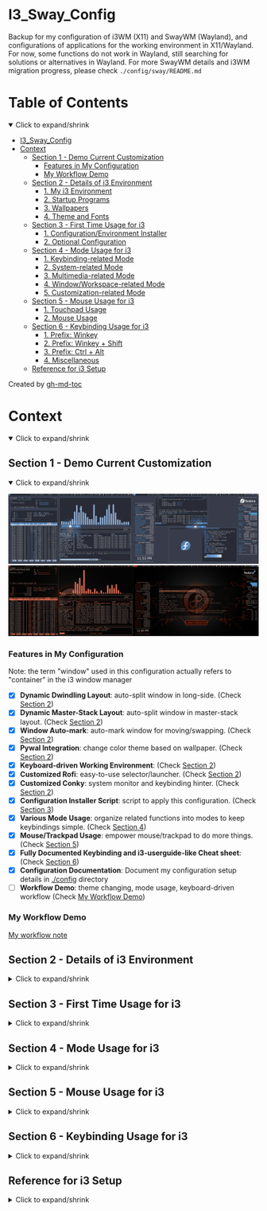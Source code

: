 # I3_Sway_Config
Backup for my configuration of i3WM (X11) and SwayWM (Wayland),
and configurations of applications for the working environment in X11/Wayland.
For now, some functions do not work in Wayland, still searching for solutions or alternatives in Wayland.
For more SwayWM details and i3WM migration progress, please check `./config/sway/README.md`

# Table of Contents
<details open>
<summary>Click to expand/shrink</summary>

* [I3_Sway_Config](#i3_sway_config)
* [Context](#context)
   * [Section 1 - Demo Current Customization](#section-1---demo-current-customization)
      * [Features in My Configuration](#features-in-my-configuration)
      * [My Workflow Demo](#my-workflow-demo)
   * [Section 2 - Details of i3 Environment](#section-2---details-of-i3-environment)
      * [1. My i3 Environment](#1-my-i3-environment)
      * [2. Startup Programs](#2-startup-programs)
      * [3. Wallpapers](#3-wallpapers)
      * [4. Theme and Fonts](#4-theme-and-fonts)
   * [Section 3 - First Time Usage for i3](#section-3---first-time-usage-for-i3)
      * [1. Configuration/Environment Installer](#1-configurationenvironment-installer)
      * [2. Optional Configuration](#2-optional-configuration)
   * [Section 4 - Mode Usage for i3](#section-4---mode-usage-for-i3)
      * [1. Keybinding-related Mode](#1-keybinding-related-mode)
      * [2. System-related Mode](#2-system-related-mode)
      * [3. Multimedia-related Mode](#3-multimedia-related-mode)
      * [4. Window/Workspace-related Mode](#4-windowworkspace-related-mode)
      * [5. Customization-related Mode](#5-customization-related-mode)
   * [Section 5 - Mouse Usage for i3](#section-5---mouse-usage-for-i3)
      * [1. Touchpad Usage](#1-touchpad-usage)
      * [2. Mouse Usage](#2-mouse-usage)
   * [Section 6 - Keybinding Usage for i3](#section-6---keybinding-usage-for-i3)
      * [1. Prefix: Winkey](#1-prefix-winkey)
      * [2. Prefix: Winkey + Shift](#2-prefix-winkey--shift)
      * [3. Prefix: Ctrl + Alt](#3-prefix-ctrl--alt)
      * [4. Miscellaneous](#4-miscellaneous)
   * [Reference for i3 Setup](#reference-for-i3-setup)

Created by [gh-md-toc](https://github.com/ekalinin/github-markdown-toc)

</details>

# Context
<details open>
<summary>Click to expand/shrink</summary>

## Section 1 - Demo Current Customization
<details open>
<summary>Click to expand/shrink</summary>

![alt text](./demo/MY_I3WM_WAL_DEMO_03.png "Title")
![alt text](./demo/MY_I3WM_WAL_DEMO_05.png "Title")

### Features in My Configuration
Note: the term "window" used in this configuration actually refers to "container" in the i3 window manager

- [x] __Dynamic Dwindling Layout__: auto-split window in long-side. (Check [Section 2](#section-2---details-of-i3-environment))
- [x] __Dynamic Master-Stack Layout__: auto-split window in master-stack layout. (Check [Section 2](#section-2---details-of-i3-environment))
- [x] __Window Auto-mark__: auto-mark window for moving/swapping. (Check [Section 2](#section-2---details-of-i3-environment))
- [x] __Pywal Integration__: change color theme based on wallpaper. (Check [Section 2](#section-2---details-of-i3-environment))
- [x] __Keyboard-driven Working Environment__: (Check [Section 2](#section-2---details-of-i3-environment))
- [x] __Customized Rofi__: easy-to-use selector/launcher. (Check [Section 2](#section-2---details-of-i3-environment))
- [x] __Customized Conky__: system monitor and keybinding hinter. (Check [Section 2](#section-2---details-of-i3-environment))
- [x] __Configuration Installer Script__: script to apply this configuration. (Check [Section 3](#section-3---first-time-usage-for-i3))
- [x] __Various Mode Usage__: organize related functions into modes to keep keybindings simple. (Check [Section 4](#section-4---mode-usage-for-i3))
- [x] __Mouse/Trackpad Usage__: empower mouse/trackpad to do more things. (Check [Section 5](#section-5---mouse-usage-for-i3))
- [x] __Fully Documented Keybinding and i3-userguide-like Cheat sheet__: (Check [Section 6](#section-6---keybinding-sheet-for-i3))
- [x] __Configuration Documentation__: Document my configuration setup details in [./config](./config) directory
- [ ] __Workflow Demo__: theme changing, mode usage, keyboard-driven workflow (Check [My Workflow Demo](#my-workflow-demo))

</details>

### My Workflow Demo
[My workflow note](https://github.com/JordanWu1997/Knowlodge_Base/blob/main/workflow/My_Frequently_Used_Program_Shortcuts.md)

## Section 2 - Details of i3 Environment
<details>
<summary>Click to expand/shrink</summary>

### 1. My i3 Environment
<details open>
<summary>Click to expand/shrink</summary>

- Display Manager: [GNOME display manager (GDM)](https://gitlab.gnome.org/GNOME/gdm)
- i3 Window Manager: [i3](https://github.com/Airblader/i3) `4.22`
- Status Bar: [i3bar](https://i3wm.org/docs/userguide.html#_configuring_i3bar) `4.20.1` + [bumblebee-status](https://github.com/tobi-wan-kenobi/bumblebee-status) `2.0.5`
- Terminal: [kitty](https://github.com/kovidgoyal/kitty) `0.26.5`
- Shell: [fish](https://github.com/fish-shell/fish-shell) `3.5.1` + [oh-my-fish](https://github.com/oh-my-fish/oh-my-fish) `7` + [starship](https://starship.rs/) `1.2.1`
- Terminal Multiplexer: [tmux](https://github.com/tmux/tmux) `3.3a` + [my configuration](https://github.com/JordanWu1997/Vim_Tmux_Config)
- Text Editor: [neovim](https://github.com/neovim/neovim) `0.8.2` + [my configuration](https://github.com/JordanWu1997/Vim_Tmux_Config)
- Application Launcher: [rofi](https://github.com/davatorium/rofi) `1.7.5`
- Theme Configurer: [pywal](https://github.com/dylanaraps/pywal) `3.3.1`
- GTK Theme Changer: [lxappearance](https://github.com/lxde/lxappearance)
- Qt/KDE Theme Change: [Kvantum](https://github.com/tsujan/Kvantum)
- X Compositor: [picom](https://github.com/jonaburg/picom) `vgit-a8445`
- Notification Daemon: [dunst](https://github.com/dunst-project/dunst) `1.9.0`
- GUI File Manager: [Nautilus](https://gitlab.gnome.org/GNOME/nautilus)
- TUI File Manager: [ranger](https://github.com/ranger/ranger) `1.9.3`
- Web Browser: [Brave browser](https://brave.com/) + [vimium](https://vimium.github.io/)
- PDF viewer: [zathura](https://github.com/pwmt/zathura) + [zathura-pywal](https://github.com/GideonWolfe/Zathura-Pywal)

</details>

### 2. Startup Programs
<details open>
<summary>Click to expand/shrink</summary>

- [xrandr](https://www.x.org/wiki/Projects/XRandR/): multi-monitor window arrangement
- [pywal](https://github.com/dylanaraps/pywal): color theme autotune by wal
- [feh](https://github.com/derf/feh): image viewer, wallpaper changer
- [conky](https://github.com/brndnmtthws/conky): system monitor for X window
- [polkit-gnome](https://fedora.pkgs.org/33/fedora-x86_64/polkit-gnome-0.106-0.7.20170423gita0763a2.fc33.x86_64.rpm.html): GUI software authentication support
- [NetworkManger](https://fedoraproject.org/wiki/Tools/NetworkManager): network manager
- [blueman](https://fedoraproject.org/wiki/Features/Blueman): bluetooth manager
- [imwheel](http://imwheel.sourceforge.net/): mouse speed manager
- [ibus-chewing](https://github.com/definite/ibus-chewing): input method for chewing
- [xss-lock](https://bitbucket.org/raymonad/xss-lock/src/master/): X session lock
- [parcellite](https://github.com/rickyrockrat/parcellite): clipboard applet
- [flashfocus](https://github.com/fennerm/flashfocus): flash when changing focus
- [dunst](https://github.com/dunst-project/dunst): notification daemon
- [kdeconnectd](https://community.kde.org/KDEConnect): mobile phone connector
- [bumblebee-status](https://github.com/tobi-wan-kenobi/bumblebee-status): i3 status bar information support
- [rjekker/i3-battery-popup](https://github.com/rjekker/i3-battery-popup): battery warning for laptop
- [lincheney/i3_automark.py](https://github.com/lincheney/i3-automark/blob/master/i3-automark.py): auto-mark i3 window (with preset mark)
    - [i3_automark_daemon.py](./config/i3/script/i3_automark_daemon.py): my modification of `i3_automark.py`
- [nwg-piotr/autotiling.py](https://github.com/nwg-piotr/autotiling): auto-tile i3 window (dwindling, master-stack layout)
- [jonaburg/picom](https://github.com/jonaburg/picom): X compositor for blur, transparency, animation support
- [Airblader/unclutter-xfixes](https://github.com/Airblader/unclutter-xfixes): auto-hide mouse cursor

</details>

### 3. Wallpapers
<details open>
<summary>Click to expand/shrink</summary>

- Fedora 33/34 Built-in Logo: [Logos](https://en.wikipedia.org/wiki/Fedora_(operating_system))
- Default Wallpapers: [Arc Dark Fedora Wallpaper](https://www.reddit.com/r/Fedora/comments/8zji6j/by_request_clean_and_simple_arc_dark_fedora/)
- Default Lock Screen Wallpaper: [Thinkpad Trackpoint Wallpaper](https://www.wallpaperflare.com/thinkpad-lenovo-full-frame-close-up-no-people-pattern-indoors-wallpaper-hivip)
- [Optional] More Wallpapers from dt: [Wallpapers](https://gitlab.com/dwt1/wallpapers)

</details>

### 4. Theme and Fonts
<details open>
<summary>Click to expand/shrink</summary>

- Theme: [Arc-Dark-solid](https://github.com/horst3180/arc-theme)
- Icon: [Papirus dark](https://www.gnome-look.org/p/1166289/)
- GUI Font: [SAN regular](https://fonts.google.com/specimen/Open+Sans)
- TUI Font: [DroidSansMono Nerd Font Bold](https://github.com/ryanoasis/nerd-fonts/blob/master/patched-fonts/DroidSansMono/complete/Droid%20Sans%20Mono%20Nerd%20Font%20Complete%20Mono.otf)

</details>
</details>

## Section 3 - First Time Usage for i3
<details>
<summary>Click to expand/shrink</summary>

### 1. Configuration/Environment Installer
<details open>
<summary>Click to expand/shrink</summary>

- Run the installer in this git repository `./install.sh`
- Includes
    - __1. Add Environment Variables__
        - Add `I3_SCRIPT` to `$PATH` to dotfile
        - Add `I3_SCRIPT` to dotfile
        - Add `WALLPAPERI3` to dotfile
        - Note: dotfile here corresponds to `$SHELL`, (e.g. `bash`/`zsh` -> `.bashrc`/`.zshrc`, others -> `.profile`)
    - __2. Backup Old Configuration and Link/Copy New Configuration__
        - Backup old configuration file `$HOME/.config/*` to `$HOME/.config_backup` directory
        - Link/Copy configuration in git repository `./config/*` to `$HOME/.config` directory
    - __3. Install Programs for Work Environment__
        - You can install them all or go through every packed installation one by one
</details>

### 2. Optional Configuration
<details open>
<summary>Click to expand/shrink</summary>

- Optional configuration that you can try
- Includes
    - __1. Terminal Emulator Pywal Color Support__
        - __NO NEED__ for kitty terminal emulator if using my configuration `./config/kitty/kitty.conf`
        - Add the following lines to shell (e.g. bash/zsh/fish) dotfile (e.g. `~/.bashrc`/`~/.zshrc`/`~/.config/fish/config`) for pywal color support

            ```
            [ -f {$HOME}/.cache/wal/sequences ] && /usr/bin/cat {$HOME}/.cache/wal/sequences
            ```

    - __2. Preset Workspace Name Renaming__
        - My preset workspace naming style is a combination of a capital letter (A\~D) and a one-digit number (1\~9+0), which has 40 workspaces in total
        - Workspace name is preset in my configuration `./config/i3/config.d/i3_workspace_name.config`, you can modify it using the following syntax (the prefix number will be stripped in i3bar workspace)
            - From

                ```
                set $ws1 "1:A1" # Change 1:A1 to 1:NEW_NAME_1
                set $ws2 "2:A2" # Change 2:A2 to 2:NEW_NAME_2
                ...
                ```

            - To

                ```
                set $ws1 "1:NEW_NAME_1" # Now workspace 1 is renamed to 1:NEW_NAME_1
                set $ws2 "2:NEW_NAME_2" # Now workspace 2 is renamed to 2:NEW_NAME_2
                ...
                ```

        - After finishing renaming process, run `./config/i3/script/i3_genereate_workspace_name_list.sh`
            - This is to generate a workspace name list for rofi selector for further workspace manipulation

</details>
</details>

## Section 4 - Mode Usage for i3
<details>
<summary>Click to expand/shrink</summary>

- i3 has a built-in mode function that overwrites current keybinding with preset mode keybinding
    - Like different key mappings in vim insert/normal/visual mode
- When i3 mode is on, mode keybinding instruction shows on the i3 status bar
    - Here I use an additional i3 bar to provide more space for text
- Shared keybindings of mode in my configuration
    - Press `[Esc]` or `[Ctrl]` + `[[]` (vim-style escape) to exit mode
    - Press `[Enter]` to go to the last level of mode and exit mode if it is already the last one
- This part configuration can be found in
    - `./config/i3/config.d/i3_mode.config`
    - `./config/i3/config.d/i3_custom.config`
    - `./config/i3/config.d/i3_bar.config`
    - `./config/i3/config.d/i3_gap.config`

### 1. Keybinding-related Mode
<details open>
<summary>Click to expand/shrink</summary>

- __Insert Mode (`[Ctrl]` + `[Alt]` + `[i]` or `[Winkey]` + `[Ctrl]` + `[i]`)__
    - Disable i3 keybindings. Press `[Ctrl]`+`[[]` to get i3 keybindings back
- __Vim Keybinding Mode (`[Winkey]` + `[Ctrl]` + `[[]`)__
    - Enable Vim keybindings for navigation, e.g. h/j/k/l. Press `[Ctrl]` + `[[]` to exit mode
- __Mouse Mode (`[Ctrl]` + `[Alt]` + `[m]`)__
    - Mouse emulator using the keyboard, e.g. move, left/right click, cursor auto-hide
        - __Cursor Mode (`[c]`)__
            - Cursor auto-hiding (unclutter)

</details>

### 2. System-related Mode
<details open>
<summary>Click to expand/shrink</summary>

- __System Option Mode (`[Ctrl]` + `[Alt]` + `[s]`)__
    - System command, e.g. exit, power off, reboot, lock, hibernate
        - __Device Mode (`[d]`)__
            - Turn on/off RF device, connect/disconnect Bluetooth device
        - __Terminal Mode (`[t]`)__
            - Gnome-terminal, kitty, alacrity and other terminals
- __Toolkit Mode (`[Ctrl]` + `[Alt]` + `[t]`)__
    - Tool script, e.g. pick up color, take screenshot and do OCR
        - __Caffeine Mode (`[c]`)__
            - Enable/Disable caffeine (disable/enable X screen saver)
        - __Keyboard Mode (`[k]`)__
            - Map keys for non-HHKB, HHKB, TEX Shinobi keyboards, tune repeat key speed
        - __KDE Connect Mode (`[Shift]` + `[k]`)__
            - KDE Connect pointer daemon
- __Display Mode (`[Winkey]` + `[Shift]` + `[x]`)__
    - Deal with multiple monitor configurations, e.g. joint monitor, mirror monitor
- __Backlight Mode (`[Ctrl]` + `[Alt]` + `[x]`)__
    - Modify monitor backlight level, blue light filter
        - __Redshift Mode (`[z]`)__
            - Screen color temperature tuner, blue light filter
- __Dunst Mode (`[Ctrl]` + `[Alt]` + `[n]`)__
    - Dunst actions, including pausing or resuming Dunst
- __Open URL Mode (`[Ctrl]` + `[Alt]` + `[o]`)__
    - Open URL in web browser

</details>

### 3. Multimedia-related Mode
<details open>
<summary>Click to expand/shrink</summary>

- __Player Mode (`[Ctrl]` + `[Alt]` + `[p]`)__
    - Player control (e.g. previous, pause-play, next, fast-forward, rewind, stop) for spt (spotify TUI front-end), MPV, VLC, and all MPRIS players
        - __Spotifyd Mode (`[s]`)__
            - Spotifyd control (e.g. enable, disable, reload) for spotifyd
        - __MPV Mode (`[m]`)__
            - MPV function (e.g. playlist)
- __Volume Mode (`[Ctrl]` + `[Alt]` + `[v]`)__
    - Volume control with pulsemixer (e.g. volume up/down, mute)

</details>

### 4. Window/Workspace-related Mode
<details open>
<summary>Click to expand/shrink</summary>

- __Resize Mode (`[Ctrl]` + `[Alt]` + `[r]`)__
    - Resize focused window
- __Title Bar Mode (`[Winkey]` + `[Shift]` + `[t]`)__
    - Modify i3 title bar, e.g. hide/show title bar, font size
- __Mark Mode (`[Winkey]` + `[Shift]` + `[m]`)__
    - Mark/Unmark window, go/swap to/with marked window
        - __Automark Mode (`[a]`)__
            - Enable/Disable automark daemon
- __Window Layout Mode (`[Winkey]` + `[Shift]` + `[w]`)__
    - Change i3 window layout, e.g. tiling, tabbed, stacking mode, auto-tiling function
        - __Auto-tiling Mode (`[a]`)__
            - Set dynamic layout in i3, e.g. dwindling layout, master-stack layout
- __Workspace Mode (`[Winkey]` + `[Shift]` + `[p]`)__
    - Manipulate i3 workspace, e.g. kill, goto, moveto, swap, save, restore
        - __Save Workspace Mode (`[s]`)__
            - Save workspace layout
        - __Restore Workspace Mode (`[r]`)__
            - Restore workspace layout

</details>

### 5. Customization-related Mode
<details open>
<summary>Click to expand/shrink</summary>

- __Gap Mode (`[Ctrl]` + `[Alt]` + `[g]`)__
    - Modify i3 gaps, e.g. inner gaps, outer gaps
- __Bar Mode (`[Winkey]` + `[Shift]` + `[b]`)__
    - Show/hide i3bar, reload i3bar, set default bar options (e.g. mode, position, font size)
- __Customization Mode (`[Winkey]` + `[Shift]` + `[c]`)__
    - Customize i3wm, e.g. wallpaper, theme, X compositor
        - __Border Mode (`[b]`)__
            - Window border width, color scheme, and edge border option
        - __Conky Mode (`[c]`)__
            - System monitor, i3 keybinding sheet, color palette, position
        - __Dunst Mode (`[d]`)__
            - Dunst position, offset, alignment, font size, icon position
        - __Picom Mode (`[p]`)__
            - Blur, transparency support
        - __Flashfocus Mode (`[f]`)__
            - Flash window with additional filter provided by picom (overlay picom settings)
        - __Theme Mode (`[t]`)__
            - Auto-theme with pywal or theme template
        - __Wallpaper Mode (`[w]`)__
            - Select wallpaper, set default wallpaper
        - __Variety Mode (`[v]`)__
            - Variety wallpaper selector, set default wallpaper
        - __Reload Mode (`[r]`)__
            - Reload configuration (e.g. conky) after auto-theming

</details>
</details>

## Section 5 - Mouse Usage for i3
<details>
<summary>Click to expand/shrink</summary>

- Although the keyboard-driven workflow is favored in i3, there is no harm in keeping mouse function
- This part of the configuration can be found in
    - `./config/i3/config.d/i3_bindkey.config`
    - `./config/i3/config.d/i3_mode.config`

### 1. Touchpad Usage
<details open>
<summary>Click to expand/shrink</summary>

- __2-finger Gesture__

| Gesture                     | Action          | Note                         |
| :-------------------------: | :-------------: | :--------------------------: |
| __Tap__                     | Right key click |                              |
| __Swipe Up__                | Scroll down     | Natural scrolling is enabled |
| __Swipe Down__              | Scroll up       | Natural scrolling is enabled |
| __Swipe Up On Border__      | Hide title bar  | Natural scrolling is enabled |
| __Swipe Down On Title Bar__ | Show title bar  | Natural scrolling is enabled |
| __Pinch In__                | Zoom in         | `[Ctrl]` + `[=]`             |
| __Pinch Out__               | Zoom out        | `[Ctrl]` + `[-]`             |

- __3-finger Gesture__

| Gesture                 | Action                                                 | Note                                                          |
| :---------------------: | :----------------------------------------------------: | :-----------------------------------------------------------: |
| __Tap__                 | Middle key click                                       |                                                               |
| __Hold On__             | Toggle sticky window (floating window stays on screen) | `[Winkey]` + `[Shift]` + `[s]`                                |
| __Swipe Up__            | Toggle window full-screen mode                         | `[Winkey]` + `[f]`                                            |
| __Swipe Down__          | Toggle floating mode                                   | `[Winkey]` + `[Shift]` + `[Space]`                            |
| __Swipe Left__          | Focus and cursor go to previous marked window          | `[Winkey]` + `[i]`, requires i3-automark with my modification |
| __Swipe Right__         | Focus and cursor go to next marked window              | `[Winkey]` + `[n]`, requires i3-automark with my modification |
| __Swipe Left-Up/Down__  | Switch to previous tab                                 | `[Ctrl]` + `[Shift]` + `[Tab]`                                |
| __Swipe Right-Up/Down__ | Switch to next tab                                     | `[Ctrl]` + `[Tab]`                                            |

- __4-finger Gesture__

| Gesture                 | Action                                                       | Note                               |
| :------------:          | :----------------------------------------------------------: | :--------------------------------: |
| __Hold On__             | Toggle i3bar visibility                                      | Requires `libinput` >= 1.19        |
| __Swipe Up__            | Bring scratchpad (background workspace) window to foreground | `[Winkey]` + `[=]`                 |
| __Swipe Down__          | Send window to scratchpad (background workspace)             | `[Winkey]` + `[-]`                 |
| __Swipe Left__          | Go to previous workspace (create one if it is not existing)  | `[Winkey]` + `[Shift]` + `[Grave]` |
| __Swipe Right__         | Go to next workspace  (create one if it is not existing)     | `[Winkey]` + `[Grave]`             |
| __Swipe Left-Up/Down__  | Go to previous workspace (existing ones only)                | `[Winkey]` + `[Shift]` + `[Tab]`   |
| __Swipe Right-Up/Down__ | Go to next workspace (existing ones only)                    | `[Winkey]` + `[Tab]`               |

</details>

### 2. Mouse Usage
<details open>
<summary>Click to expand/shrink</summary>

- __Left Button (`Button1`)__

| Left Button (`Button1`) +         | Action               | Note |
| :-------------------------------: | :------------------: | :--: |
| __Drag Title Bar__                | Move window          |      |

- __Middle Button (`Button2`)__

| Middle Button (`Button2`) +   | Action              | Note |
| :---------------------------: | :-----------------: | :--: |
| __Click Title Bar__           | Kill current window |      |
| __`[Winkey]` + Click Window__ | Kill current window |      |

- __Right Button (`[Button3]`)__

| Right Button (`Button3`) +    | Action               | Note                                          |
| :---------------------------: | :------------------: | :-------------------------------------------: |
| __Drag Window Border__        | Resize window        |                                               |
| __Click Title Bar__           | Toggle floating mode | this overwrites i3 default button3 keybinding |
| __`[Winkey]` + Click Window__ | Toggle floating mode |                                               |

- __Scroll Wheel Up/Down (`[Button4]`/`[Button5]`)__

| Mouse Wheel                  | Action         | Note |
| :--------------------------: | :------------: | :--: |
| __Scroll Up On Border__      | Show title bar |      |
| __Scroll Down On Title Bar__ | Hide title bar |      |

- Thumb Button Up/Down (`[Button8]`/`[Button9]`)

| Thumb Button                    | Action                     | Note      |
| :-----------------------------: | :------------------------: | :-------: |
| __`[Ctrl]`+ Thumb Button Up__   | Enable cursor auto-hiding  | unclutter |
| __`[Ctrl]`+ Thumb Button Down__ | Disable cursor auto-hiding | unclutter |

</details>
</details>

## Section 6 - Keybinding Usage for i3
<details>
<summary>Click to expand/shrink</summary>

- Cheat sheet format, and color theme here are the same as the i3 user guide
- It is __HIGHLY RECOMMENDED__ to map `caplocks` to `ctrl` for your little finger (default in this configuration)
    - `caplocks` can be mapped to `ctrl` with the following command in the shell

        ```bash
        setxkbmap -option "ctrl:nocaps"
        ```

    - The remapping command will be automatically activated as you enter i3
        - Check `./config/i3/config.d/i3_startup.config`
- All following keybindings can be configured in
    - `./config/i3/config.d/i3_bindkey.config`
    - `./config/i3/config.d/i3_workspace.config`
    - `./config/i3/config.d/i3_custom.config`
    - `./config/i3/config.d/i3_gap.config`
    - `./config/i3/config.d/i3_mode.config`
    - `./config/i3/config.d/i3_bar.config`

### 1. Prefix: Winkey
<details open>
<summary>Click to expand/shrink</summary>

![alt text](./demo/Shortcut_Sheet/i3_shortcut_win.png "Title")
- __Go to workspace (`[Winkey]`+[`1`~`9`, `0`])__

</details>

### 2. Prefix: Winkey + Shift
<details open>
<summary>Click to expand/shrink</summary>

![alt text](./demo/Shortcut_Sheet/i3_shortcut_win_shift.png "Title")
- __Send window to workspace (`[Winkey]`+`[Shift]`+[`1`~`9`, `0`])__

</details>

### 3. Prefix: Ctrl + Alt
<details open>
<summary>Click to expand/shrink</summary>

![alt text](./demo/Shortcut_Sheet/i3_shortcut_ctrl_alt.png "Title")
- __Program shortcut (`[Ctrl]`+`[Alt]`+[`1`~`9`,`0`,`-`,`=`])__
    - `1`: [Neovim (text editor)](https://neovim.io/)
    - `2`: [Ranger (file manager)](https://github.com/ranger/ranger)
    - `3`: [Pulsemixer (audio manager)](https://pypi.org/project/pulsemixer/)
    - `4`: [Htop (system monitor)](https://htop.dev/)
    - `5`: [Nmtui (network manager)](https://developer.gnome.org/NetworkManager/stable/nmtui.html)
    - `6`: [Cava (audio visualizer)](https://github.com/karlstav/cava)
    - `7`: [Spt (spotify-tui)](https://github.com/Rigellute/spotify-tui)
    - `8`: [Zathura (document viewer)](https://github.com/pwmt/zathura)
    - `9`: [Blueman (bluetooth manager)](https://github.com/blueman-project/blueman)
    - `0`: [Nautilus (GUI file manager)](https://wiki.gnome.org/action/show/Apps/Files?action=show&redirect=Apps%2FNautilus)
    - `-`: [Brave browser (web browser)](https://brave.com/)
    - `=`: [Firefox (web browser)](https://www.mozilla.org/en-US/firefox/)
- __Program in floating mode shortcut (`[Ctrl]`+`[Alt]`+`[Shift]`+[`1`~`7`])__
    - Note that you will need a kitty terminal for floating windows

</details>

### 4. Miscellaneous
Keybindings that are not list in [Prefix: Winkey](#1-prefix-winkey), [Prefix: Winkey + Shift](#2-prefix-winkey--shift), or [Prefix: Ctrl + Alt](#3-prefix-ctrl--alt)

<details open>
<summary>Click to expand/shrink</summary>

#### Workspace
- __Go to Workspace (Absolutely)__
    - `[Winkey]` + `[Number(#)]`: Go to workspace number # (A#) in monitor 1 (eDP1)
    - `[Winkey]` + `[Function(F#)]`: Go to workspace number 10+# (B#) in monitor 2 (HDMI1)
    - `[Ctrl]` + `[Function(F#)]`: Go to workspace number 20+# (C#) in monitor 3 (VIRTUAL1)
    - `[Alt]` + `[Function(F#)]`: Go to workspace number 30+# (D#) in monitor 4 (VIRTUAL2)
    - `[Winkey]` + `[Esc]`: Go to selected workspace (interactively)
- __Go to Workspace (Relatively)__
    - `[Winkey]` + (`[Shift]`) + `[Tab]`: Go to (prev)/next existing workspace
    - `[Winkey]` + (`[Shift]`) + `[Grave]`: Go to (prev)/next workspace (create one if it does not exist)
    - `[Winkey]` + `[Alt]` + (`[Shift]`) + `[Tab]`: Go to (prev)/next free workspace (create one if it does not exist)
    - `[Winkey]` + `[Ctrl]` + `[Tab]`: Go to the last visited workspace back and forth
    - `[Ctrl]` + `[Alt]` + `[Left/Right]`: Gnome-like workspace operation. Move to (prev)/next existing workspace (create one if it does not exist)
- __Swap Workspace (Relatively)__
    - `[Winkey]` + (`[Shift]`) + `[Ctrl]` + `[Grave]`: Swap current workspace with (prev)/next workspace (create one if it does not exist)
    - `[Winkey]` + `[Ctrl]` + `[Esc]`: Swap workspace with selected workspace (interactively)

#### Window
- __Kill Windows__
    - `[Winkey]` + `[Shift]` + `[Esc]`: Kill all windows on current workspace
- __List Windows__
    - `[Alt]` + (`[Shift]`) + `[Tab]`: List all windows on all workspaces i.e. windows-like keybinding
    - `[Alt]` + (`[Shift]`) + `[q]`: List all windows on all workspaces with thumbnails i.e. my customized GNOME-like keybinding
- __Send Window to Workspace (Absolutely)__
    - `[Winkey]` + `[Shift]` + `[Number(#)]`: Send window to workspace number # (A#) in monitor 1 (eDP1), Note: max # is 10
    - `[Winkey]` + `[Shift]` + `[Function(F#)]`: Send window to workspace number 10+# (B#) in monitor 2 (HDMI1), Note: max # is 10
    - `[Ctrl]` + `[Shift]` + `[Function(F#)]`: Send window to workspace number 20+# (C#) in monitor 3 (VIRTUAL1), Note: max # is 10
    - `[Alt]` + `[Shift]` + `[Function(F#)]`: Send window to workspace number 30+# (D#) in monitor 4 (VIRTUAL2), Note: max # is 10
    - `[Alt]` + (`[Shift]`) + `[Esc]`: Send window (but not focus) to the selected workspace (interactively)
- __Send Window to Workspace (Relatively)__
    - `[Alt]` + (`[Shift]`) + `[Grave]`: Send window to (prev)/next existing workspace
    - `[Winkey]` + `[Alt]` + (`[Shift]`) + `[Grave]`: Send window to (prev)/next free workspace
    - `[Ctrl]` + `[Alt]` + `[Shift]` + `[Left/Right]`: Gnome-like workspace operation. Send window to prev/next workspace (create one if it does not exist)
- __Manipulate Scratchpad__
    - `[Ctrl]` + `[Alt]` + `[z]`: List all windows in scratchpad or send current focused window to scratchpad if there are no windows in scratchpad
    - `[Winkey]` + `[-/z]`: Send focused window to scratchpad (background workspace)
    - `[Winkey]` + `[Shift]` + `[-/z]`: Send all floating windows to scratchpad (background workspace)
    - `[Winkey]` + `[=/g]`: Bring the window in scratchpad to the foreground one by one
    - `[Winkey]` + `[Shift]` + `[=/g]`: Bring all windows in scratchpad to foreground

#### Gap
- __Change Gap Size__
    - `[Ctrl]` + `[Alt]` + `[Shift]` + `[h/l]`: Decrease/Increase horizontal outer gap size
    - `[Ctrl]` + `[Alt]` + `[Shift]` + `[j/k]`: Decrease/Increase vertical outer gap size
    - `[Ctrl]` + `[Alt]` + `[Shift]` + `[-/=]`: Decrease/Increase inner gap size
    - `[Ctrl]` + `[Alt]` + `[Shift]` + `[u]`: Disable all inner and outer gaps
    - `[Ctrl]` + `[Alt]` + `[Shift]` + `[i]`: Restore to default inner gap size
    - `[Ctrl]` + `[Alt]` + `[Shift]` + `[o]`: Restore to default outer gap size

#### Screenshot
- __Screenshot__
    - `[PrtSc]`: Flameshot (screenshot tool)
    - `[Winkey]` + `[PrtSc]`: Gnome-screenshot for the current window
    - `[Winkey]` + `[Shift]` + `[PrtSc]`: Gnome-screenshot interactive mode

</details>
</details>

## Reference for i3 Setup
<details>
<summary>Click to expand/shrink</summary>

- https://i3wm.org/docs/userguide.html
- https://www.reddit.com/r/unixporn/
- https://www.reddit.com/r/i3wm/
- https://www.reddit.com/r/Fedora/
- https://wiki.archlinux.org/title/I3
- https://github.com/Airblader/i3 (i3-gap has been merged to i3 since ver 4.22)
- https://github.com/levinit/i3wm-config (written in Chinese)
- https://www.itread01.com/p/142448.html (written in Chinese)
- https://segmentfault.com/a/1190000022083424 (written in Chinese)
- https://github.com/alberto-santini/i3-configuration-x1
- https://pypi.org/project/i3-resurrect/
- https://pypi.org/project/i3-workspace-swap/
- https://github.com/rjekker/i3-battery-popup
- https://github.com/lincheney/i3-automark
- https://www.youtube.com/watch?v=j1I63wGcvU4&list=PL5ze0DjYv5DbCv9vNEzFmP6sU7ZmkGzcf
- https://regolith-linux.org/
- https://arcolinux.com/
- https://github.com/endeavouros-team/endeavouros-i3wm-setup
- https://gitlab.com/garuda-linux/themes-and-settings/settings/garuda-i3-settings/-/tree/master/

</details>
